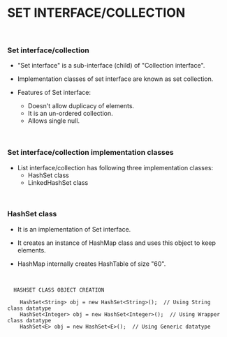 # **SET INTERFACE/COLLECTION**

<br>

### **Set interface/collection**

+ "Set interface" is a sub-interface (child) of "Collection interface".

+ Implementation classes of set interface are known as set collection.

+ Features of Set interface:
  + Doesn't allow duplicacy of elements.
  + It is an un-ordered collection.
  + Allows single null.

<br>

### **Set interface/collection implementation classes**

+ List interface/collection has following three implementation classes:
  + HashSet class
  + LinkedHashSet class

<br>

### **HashSet class**

+ It is an implementation of Set interface.

+ It creates an instance of HashMap class and uses this object to keep elements.

+ HashMap internally creates HashTable of size "60". 

<br>

```
  HASHSET CLASS OBJECT CREATION

    HashSet<String> obj = new HashSet<String>();  // Using String class datatype
    HashSet<Integer> obj = new HashSet<Integer>();  // Using Wrapper class datatype
    HashSet<E> obj = new HashSet<E>();  // Using Generic datatype
```
